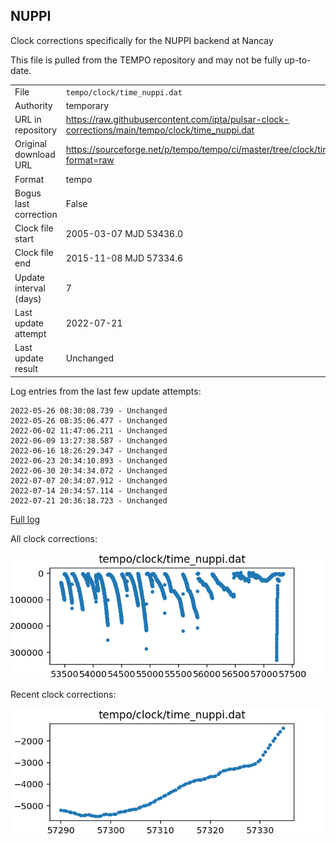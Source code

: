 
## NUPPI

Clock corrections specifically for the NUPPI backend at Nancay

This file is pulled from the TEMPO repository and may not be fully up-to-date.

|     |     |
|:--- |:--- |
| File | `tempo/clock/time_nuppi.dat` |
| Authority | temporary |
| URL in repository | <https://raw.githubusercontent.com/ipta/pulsar-clock-corrections/main/tempo/clock/time_nuppi.dat> |
| Original download URL | <https://sourceforge.net/p/tempo/tempo/ci/master/tree/clock/time_nuppi.dat?format=raw> |
| Format | tempo |
| Bogus last correction | False |
| Clock file start | 2005-03-07 MJD 53436.0 |
| Clock file end | 2015-11-08 MJD 57334.6 |
| Update interval (days) | 7 |
| Last update attempt | 2022-07-21 |
| Last update result | Unchanged |

Log entries from the last few update attempts:
```
2022-05-26 08:30:08.739 - Unchanged
2022-05-26 08:35:06.477 - Unchanged
2022-06-02 11:47:06.211 - Unchanged
2022-06-09 13:27:38.587 - Unchanged
2022-06-16 18:26:29.347 - Unchanged
2022-06-23 20:34:10.893 - Unchanged
2022-06-30 20:34:34.072 - Unchanged
2022-07-07 20:34:07.912 - Unchanged
2022-07-14 20:34:57.114 - Unchanged
2022-07-21 20:36:18.723 - Unchanged
```
[Full log](https://raw.githubusercontent.com/ipta/pulsar-clock-corrections/main/log/tempo/clock/time_nuppi.dat.log)


All clock corrections:

![plot of all clock corrections](time_nuppi.dat.png "All corrections")

Recent clock corrections:

![plot of recent clock corrections](time_nuppi.dat.short.png "Recent corrections")


